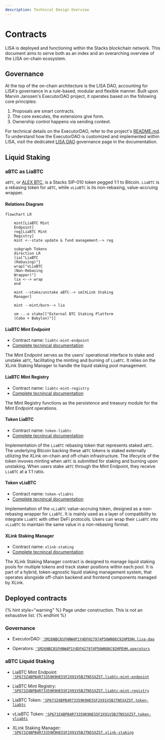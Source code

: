 ```yaml
---
description: Technical Design Overview
---
```


# Contracts

LISA is deployed and functioning within the Stacks blockchain network. This document aims to serve both as an index and an overarching overview of the LISA on-chain ecosystem.

## Governance

At the top of the on-chain architecture is the LISA DAO, accounting for LISA's governance in a rule-based, modular and flexible manner. Built upon Marvin Janssen's ExecutorDAO project, it operates based on the following core principles:

1. Proposals are smart contracts.
2. The core executes, the extensions give form.
3. Ownership control happens via sending context.

For technical details on the ExecutorDAO, refer to the project's [README.md](https://github.com/MarvinJanssen/executor-dao#readme). To understand how the ExecutorDAO is customized and implemented within LISA, visit the dedicated [LISA DAO](https://docs.lisalab.io/governance/lisa-dao) governance page in the documentation.

## Liquid Staking

### aBTC as LiaBTC

`aBTC`, or [ALEX BTC](https://medium.com/alexgobtc/abtc-from-alex-a-practical-step-towards-bitcoin-defi-ccb6ec684d87), is a Stacks SIP-010 token pegged 1:1 to Bitcoin. `LiaBTC` is a rebasing token for `aBTC`, while `vLiaBTC` is its non-rebasing, value-accruing wrapper.

#### Relations Diagram

```mermaid
flowchart LR

    mint[LiaBTC Mint
    Endpoint]
    reg[LiaBTC Mint
    Registry]
    mint <--state update & fund management--> reg

    subgraph Tokens
    direction LR
    lia["LiaBTC
    (Rebasing)"]
    wrap["vLiaBTC
    (Non-Rebasing
    Wrapper)"]
    lia <--> wrap
    end

    mint --stake/unstake aBTC--> sm[XLink Staking
    Manager]

    mint --mint/burn--> lia

    sm -.-o stake[["External BTC Staking Platform
    (Cobo + Babylon)"]]
```

#### LiaBTC Mint Endpoint

- Contract name: `liabtc-mint-endpoint`
- [Complete tecnincal documentation](liabtc-mint-endpoint.md)

The Mint Endpoint serves as the users' operational interface to stake and unstake `aBTC`, facilitating the minting and burning of `LiaBTC`. It relies on the XLink Staking Manager to handle the liquid staking pool management.

#### LiaBTC Mint Registry

- Contract name: `liabtc-mint-registry`
- [Complete tecnincal documentation](liabtc-mint-registry.md)

The Mint Registry functions as the persistence and treasury module for the Mint Endpoint operations.

#### Token LiaBTC

- Contract name: `token-liabtc`
- [Complete tecnincal documentation](token-liabtc.md)

Implementation of the `LiaBTC` rebasing token that represents staked `aBTC`. The underlying Bitcoin backing these `aBTC` tokens is staked externally utilizing the XLink on-chain and off-chain infrastructure. The lifecycle of the token invoves minting when `aBTC` is submitted for staking and burning upon unstaking. When users stake `aBTC` through the Mint Endpoint, they receive `LiaBTC` at a 1:1 ratio.

#### Token vLiaBTC

- Contract name: `token-vliabtc`
- [Complete tecnincal documentation](token-vliabtc.md)

Implementation of the `vLiaBTC` value-accruing token, designed as a non-rebasing wrapper for `LiaBTC`. It is mainly used as a layer of compatibility to integrate `LiaBTC` with other DeFi protocols. Users can wrap their `LiaBTC` into `vLiaBTC` to maintain the same value in a non-rebasing format.

#### XLink Staking Manager

- Contract name: `xlink-staking`
- [Complete tecnincal documentation](https://docs.xlink.network/developers/contracts/xlink-staking)

The XLink Staking Manager contract is designed to manage liquid staking pools for multiple tokens and track staker positions within each pool. It is part of a hybrid, token-agnostic liquid staking management system, that operates alongside off-chain backend and frontend components managed by XLink.

## Deployed contracts

{% hint style="warning" %}
Page under construction. This is not an exhaustive list.
{% endhint %}

### Governance

- ExecutorDAO: [`'SM26NBC8SFHNW4P1Y4DFH27974P56WN86C92HPEHH.lisa-dao`][lisa-dao]

- Operators: [`'SM26NBC8SFHNW4P1Y4DFH27974P56WN86C92HPEHH.operators`][operators]

### aBTC Liquid Staking

- LiaBTC Mint Endpoint: [`'SP673Z4BPB4R73359K9HE55F2X91V5BJTN5SXZ5T.liabtc-mint-endpoint`][liabtc-mint-endpoint]

- LiaBTC Mint Registry: [`'SP673Z4BPB4R73359K9HE55F2X91V5BJTN5SXZ5T.liabtc-mint-registry`][liabtc-mint-registry]

- LiaBTC Token: [`'SP673Z4BPB4R73359K9HE55F2X91V5BJTN5SXZ5T.token-liabtc`][token-liabtc]

- vLiaBTC Token: [`'SP673Z4BPB4R73359K9HE55F2X91V5BJTN5SXZ5T.token-vliabtc`][token-vliabtc]

- XLink Staking Manager: [`'SP673Z4BPB4R73359K9HE55F2X91V5BJTN5SXZ5T.xlink-staking`][xlink-staking]

[lisa-dao]: https://explorer.stxer.xyz/txid/SM26NBC8SFHNW4P1Y4DFH27974P56WN86C92HPEHH.lisa-dao
[operators]: https://explorer.stxer.xyz/txid/SM26NBC8SFHNW4P1Y4DFH27974P56WN86C92HPEHH.operators
[liabtc-mint-registry]: https://explorer.stxer.xyz/txid/SP673Z4BPB4R73359K9HE55F2X91V5BJTN5SXZ5T.liabtc-mint-registry
[liabtc-mint-endpoint]: https://explorer.stxer.xyz/txid/SP673Z4BPB4R73359K9HE55F2X91V5BJTN5SXZ5T.liabtc-mint-endpoint
[token-liabtc]: https://explorer.stxer.xyz/txid/SP673Z4BPB4R73359K9HE55F2X91V5BJTN5SXZ5T.token-liabtc
[token-vliabtc]: https://explorer.stxer.xyz/txid/SP673Z4BPB4R73359K9HE55F2X91V5BJTN5SXZ5T.token-vliabtc
[xlink-staking]: https://explorer.stxer.xyz/txid/SP673Z4BPB4R73359K9HE55F2X91V5BJTN5SXZ5T.xlink-staking
